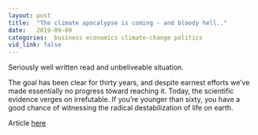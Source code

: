 ```yaml
---
layout: post
title:  "The climate apocalypse is coming - and bloody hell.."
date:   2019-09-09
categories:  business economics climate-change politics
vid_link: false
---
```


Seriously well written read and unbeliveable situation.

The goal has been clear for thirty years, and despite earnest efforts we’ve made essentially no progress toward reaching it. Today, the scientific evidence verges on irrefutable. If you’re younger than sixty, you have a good chance of witnessing the radical destabilization of life on earth.

Article [here]

[here]: //www.newyorker.com/culture/cultural-comment/what-if-we-stopped-pretending